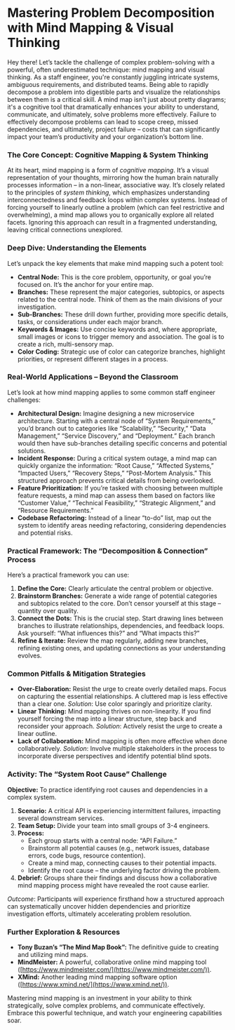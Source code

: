 # Mastering Problem Decomposition with Mind Mapping & Visual Thinking

Hey there! Let’s tackle the challenge of complex problem-solving with a powerful, often underestimated technique: mind mapping and visual thinking. As a staff engineer, you're constantly juggling intricate systems, ambiguous requirements, and distributed teams. Being able to rapidly decompose a problem into digestible parts and visualize the relationships between them is a critical skill. A mind map isn't just about pretty diagrams; it's a cognitive tool that dramatically enhances your ability to understand, communicate, and ultimately, solve problems more effectively. Failure to effectively decompose problems can lead to scope creep, missed dependencies, and ultimately, project failure – costs that can significantly impact your team’s productivity and your organization’s bottom line.

### The Core Concept: Cognitive Mapping & System Thinking

At its heart, mind mapping is a form of _cognitive mapping_. It’s a visual representation of your thoughts, mirroring how the human brain naturally processes information – in a non-linear, associative way. It’s closely related to the principles of _system thinking_, which emphasizes understanding interconnectedness and feedback loops within complex systems. Instead of forcing yourself to linearly outline a problem (which can feel restrictive and overwhelming), a mind map allows you to organically explore all related facets. Ignoring this approach can result in a fragmented understanding, leaving critical connections unexplored.

### Deep Dive: Understanding the Elements

Let’s unpack the key elements that make mind mapping such a potent tool:

- **Central Node:** This is the core problem, opportunity, or goal you’re focused on. It’s the anchor for your entire map.
- **Branches:** These represent the major categories, subtopics, or aspects related to the central node. Think of them as the main divisions of your investigation.
- **Sub-Branches:** These drill down further, providing more specific details, tasks, or considerations under each major branch.
- **Keywords & Images:** Use concise keywords and, where appropriate, small images or icons to trigger memory and association. The goal is to create a rich, multi-sensory map.
- **Color Coding:** Strategic use of color can categorize branches, highlight priorities, or represent different stages in a process.

### Real-World Applications – Beyond the Classroom

Let’s look at how mind mapping applies to some common staff engineer challenges:

- **Architectural Design:** Imagine designing a new microservice architecture. Starting with a central node of “System Requirements,” you’d branch out to categories like “Scalability,” “Security,” “Data Management,” “Service Discovery,” and “Deployment.” Each branch would then have sub-branches detailing specific concerns and potential solutions.
- **Incident Response:** During a critical system outage, a mind map can quickly organize the information: “Root Cause,” “Affected Systems,” “Impacted Users,” “Recovery Steps,” “Post-Mortem Analysis.” This structured approach prevents critical details from being overlooked.
- **Feature Prioritization:** If you’re tasked with choosing between multiple feature requests, a mind map can assess them based on factors like “Customer Value,” “Technical Feasibility,” “Strategic Alignment,” and “Resource Requirements.”
- **Codebase Refactoring:** Instead of a linear “to-do” list, map out the system to identify areas needing refactoring, considering dependencies and potential risks.

### Practical Framework: The “Decomposition & Connection” Process

Here’s a practical framework you can use:

1.  **Define the Core:** Clearly articulate the central problem or objective.
2.  **Brainstorm Branches:** Generate a wide range of potential categories and subtopics related to the core. Don’t censor yourself at this stage – quantity over quality.
3.  **Connect the Dots:** This is the crucial step. Start drawing lines between branches to illustrate relationships, dependencies, and feedback loops. Ask yourself: “What influences this?” and “What impacts this?”
4.  **Refine & Iterate:** Review the map regularly, adding new branches, refining existing ones, and updating connections as your understanding evolves.

### Common Pitfalls & Mitigation Strategies

- **Over-Elaboration:** Resist the urge to create overly detailed maps. Focus on capturing the essential relationships. A cluttered map is less effective than a clear one. _Solution_: Use color sparingly and prioritize clarity.
- **Linear Thinking:** Mind mapping thrives on non-linearity. If you find yourself forcing the map into a linear structure, step back and reconsider your approach. _Solution_: Actively resist the urge to create a linear outline.
- **Lack of Collaboration:** Mind mapping is often more effective when done collaboratively. _Solution_: Involve multiple stakeholders in the process to incorporate diverse perspectives and identify potential blind spots.

### Activity: The “System Root Cause” Challenge

**Objective:** To practice identifying root causes and dependencies in a complex system.

1.  **Scenario:** A critical API is experiencing intermittent failures, impacting several downstream services.
2.  **Team Setup:** Divide your team into small groups of 3-4 engineers.
3.  **Process:**
    - Each group starts with a central node: “API Failure.”
    - Brainstorm all potential causes (e.g., network issues, database errors, code bugs, resource contention).
    - Create a mind map, connecting causes to their potential impacts.
    - Identify the root cause – the underlying factor driving the problem.
4.  **Debrief:** Groups share their findings and discuss how a collaborative mind mapping process might have revealed the root cause earlier.

_Outcome_: Participants will experience firsthand how a structured approach can systematically uncover hidden dependencies and prioritize investigation efforts, ultimately accelerating problem resolution.

### Further Exploration & Resources

- **Tony Buzan’s “The Mind Map Book”:** The definitive guide to creating and utilizing mind maps.
- **MindMeister:** A powerful, collaborative online mind mapping tool ([https://www.mindmeister.com/](https://www.mindmeister.com/)).
- **XMind:** Another leading mind mapping software option ([https://www.xmind.net/](https://www.xmind.net/)).

Mastering mind mapping is an investment in your ability to think strategically, solve complex problems, and communicate effectively. Embrace this powerful technique, and watch your engineering capabilities soar.

